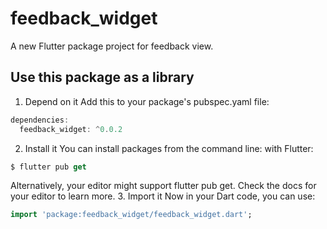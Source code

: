 # feedback_widget

A new Flutter package project for feedback view.

## Use this package as a library

1. Depend on it
Add this to your package's pubspec.yaml file:
```dart
dependencies:
  feedback_widget: ^0.0.2
```

2. Install it
You can install packages from the command line:
with Flutter:
```dart
$ flutter pub get
```

Alternatively, your editor might support flutter pub get. Check the docs for your editor to learn more.
3. Import it
Now in your Dart code, you can use:
```dart
import 'package:feedback_widget/feedback_widget.dart';
```